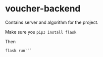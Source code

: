 # voucher-backend
Contains server and algorithm for the project.

Make sure you `pip3 install flask`

Then 
```export FLASK_APP=hello.py
flask run```

